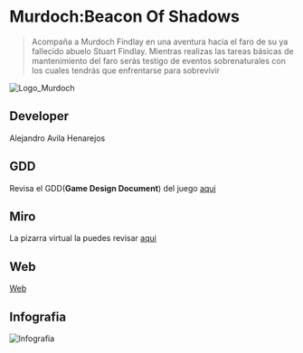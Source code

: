 # Murdoch:Beacon Of Shadows

> Acompaña a Murdoch Findlay en una aventura hacia el faro de su ya fallecido abuelo Stuart Findlay. Mientras realizas las tareas básicas de mantenimiento del faro serás testigo de eventos sobrenaturales con los cuales tendrás que enfrentarse para sobrevivir

![Logo_Murdoch](https://github.com/user-attachments/assets/773819cc-b3cd-4b04-9802-a505141a66d2)

## Developer
Alejandro Avila Henarejos

## GDD
Revisa el GDD(**Game Design Document**) del juego [aqui](https://docs.google.com/document/d/18qvZ9BlvXgvly9V4gnSms1scoodtX8SJeGXAVCu9AHk/edit?usp=sharing) 

## Miro
La pizarra virtual la puedes revisar [aqui](https://miro.com/app/board/uXjVLIDAhuM=/?share_link_id=524654004204)

## Web
[Web]()

## Infografia
![Infografia ](https://github.com/user-attachments/assets/a58f268a-48fc-446a-81f6-d59f49e61333)
